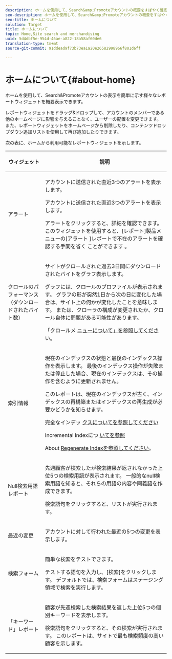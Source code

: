 ```yaml
---
description: ホームを使用して、Search&amp;Promoteアカウントの概要をすばやく確認できる様々なレポート表示をできます。
seo-description: ホームを使用して、Search&amp;Promoteアカウントの概要をすばやく確認できる様々なレポート表示をできます。
seo-title: ホームについて
solution: Target
title: ホームについて
topic: Home,Site search and merchandising
uuid: 5d4dbf5e-954d-46ae-a822-18a58af60de6
translation-type: tm+mt
source-git-commit: 91ddead9f73b73ea1a20e26582998966f801d6ff

---
```



# ホームについて{#about-home}

ホームを使用して、Search&amp;Promoteアカウントの表示を簡単に示す様々なレポートウィジェットを概要表示できます。

レポートウィジェットをドラッグ&amp;ドロップして、アカウントのメンバーである他のホームページに影響を与えることなく、ユーザーの配置を変更できます。 また、レポートウィジェットをホームページから削除したり、コンテンツドロップダウン追加リストを使用して再び追加したりできます。

次の表に、ホームから利用可能なレポートウィジェットを示します。

<table> 
 <thead> 
  <tr> 
   <th colname="col1" class="entry"> <p>ウィジェット </p> </th> 
   <th colname="col2" class="entry"> <p>説明 </p> </th> 
  </tr>
 </thead>
 <tbody> 
  <tr> 
   <td colname="col1"> <p><span class="uicontrol">アラート</span> </p> </td> 
   <td colname="col2"> <p> アカウントに送信された直近3つのアラートを表示します。 </p> <p>アカウントに送信された直近3つのアラートを表示します。 </p> <p>アラートをクリックすると、詳細を確認できます。 このウィジェットを使用すると、[レポート]製品メニューの[アラート <span class="uicontrol"> ]レポートで不在のアラートを確認する手間を省く</span> ことができます <span class="uicontrol"></span> 。 </p> </td> 
  </tr> 
  <tr> 
   <td colname="col1"> <p><span class="uicontrol">クロールのパフォーマンス（ダウンロードされたバイト数）</span> </p> </td> 
   <td colname="col2"> <p>サイトがクロールされた過去3日間にダウンロードされたバイトをグラフ表示します。 </p> <p>グラフには、クロールのプロファイルが表示されます。 グラフの形が突然1日から次の日に変化した場合は、サイト上の何かが変化したことを意味します。 または、クローラの構成が変更されたか、クロール自体に問題がある可能性があります。 </p> <p>「クロールメ <a href="c-about-settings-menu/c-about-crawling-menu.md#concept_59307680C6724E93952ADE5044983AF6" format="dita" scope="local"> ニューについて」を参照してくださ</a>い。 </p> </td> 
  </tr> 
  <tr> 
   <td colname="col1"> <p><span class="uicontrol">索引情報</span> </p> </td> 
   <td colname="col2"> <p>現在のインデックスの状態と最後のインデックス操作を表示します。 最後のインデックス操作が失敗または停止した場合、現在のインデックスは、その操作を含むように更新されません。 </p> <p>このレポートは、現在のインデックスが古く、インデックスの再構築またはインデックスの再生成が必要かどうかを知らせます。 </p> <p>完全なインデッ <a href="c-about-index-menu/c-about-full-index.md#concept_C69BD21863FD4856B49326F35DB570D3" format="dita" scope="local"> クスについてを参照してください</a> </p> <p>Incremental Indexにつ <a href="c-about-index-menu/c-about-incremental-index.md#concept_A7770F0552D14C47B3DDB65DB78FFFEE" format="dita" scope="local"> いてを参照</a> </p> <p>About <a href="c-about-index-menu/c-about-regenerate-index.md#concept_6CBE6B8D18EF47D293091CBA542245FA" format="dita" scope="local"> Regenerate Indexを参照してください</a>。 </p> </td> 
  </tr> 
  <tr> 
   <td colname="col1"> <p><span class="uicontrol">Null検索用語レポート</span> </p> </td> 
   <td colname="col2"> <p> 先週顧客が検索したが検索結果が返されなかった上位5つの検索用語が表示されます。 一般的なnull検索用語を知ると、それらの用語の内容や同義語を作成できます。 </p> <p>検索語句をクリックすると、リストが実行されます。 </p> </td> 
  </tr> 
  <tr> 
   <td colname="col1"> <p><span class="uicontrol">最近の変更</span> </p> </td> 
   <td colname="col2"> <p> アカウントに対して行われた最近の5つの変更を表示します。 </p> </td> 
  </tr> 
  <tr> 
   <td colname="col1"> <p><span class="uicontrol">検索フォーム</span> </p> </td> 
   <td colname="col2"> <p>簡単な検索をテストできます。 </p> <p> テストする語句を入力し、[検索]をクリックしま <span class="uicontrol"> す</span>。 デフォルトでは、検索フォームはステージング領域で検索を実行します。 </p> </td> 
  </tr> 
  <tr> 
   <td colname="col1"> <p><span class="uicontrol">「キーワード」レポート</span> </p> </td> 
   <td colname="col2"> <p>顧客が先週検索した検索結果を返した上位5つの個別キーワードを表示します。 </p> <p> 検索語句をクリックすると、その検索が実行されます。 このレポートは、サイトで最も検索頻度の高い顧客を示します。 </p> </td> 
  </tr> 
 </tbody> 
</table>

